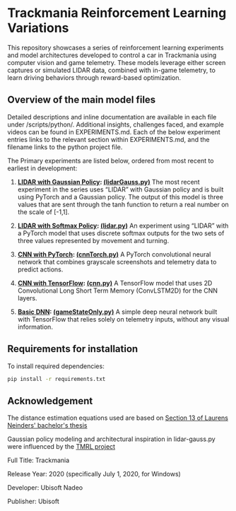 # Trackmania Reinforcement Learning Variations

This repository showcases a series of reinforcement learning experiments and model architectures developed to control a car in Trackmania using computer vision and game telemetry. These models leverage either screen captures or simulated LIDAR data, combined with in-game telemetry, to learn driving behaviors through reward-based optimization.

## Overview of the main model files
Detailed descriptions and inline documentation are available in each file under /scripts/python/.
Additional insights, challenges faced, and example videos can be found in EXPERIMENTS.md.
Each of the below experiment entries links to the relevant section within EXPERIMENTS.md, and the filename links to the python project file.

The Primary experiments are listed below, ordered from most recent to earliest in development:

1. **[LIDAR with Gaussian Policy](/EXPERIMENTS.md#lidar-with-gaussian-policy--lidargausspy):  [(lidarGauss.py)](/Scripts/Python/lidarGauss.py)**
The most recent experiment in the series uses “LIDAR” with Gaussian policy and is built using PyTorch and a Gaussian policy. The output of this model is three values that are sent through the tanh function to return a real number on the scale of [-1,1].

2. **[LIDAR with Softmax Policy](/EXPERIMENTS.md#lidar-with-softmax-policy--lidarpy):  [(lidar.py)](/Scripts/Python/lidar.py)**
An experiment using “LIDAR” with a PyTorch model that uses discrete softmax outputs for the two sets of three values represented by movement and turning.

3. **[CNN with PyTorch](/EXPERIMENTS.md#cnn-with-pytorch--cnntorchpy):  [(cnnTorch.py)](/Scripts/Python/cnnTorch.py)**
A PyTorch convolutional neural network that combines grayscale screenshots and telemetry data to predict actions.

4. **[CNN with TensorFlow](/EXPERIMENTS.md#cnn-with-tensorflow--cnnpy):  [(cnn.py)](/Scripts/Python/cnn.py)**
A TensorFlow model that uses 2D Convolutional Long Short Term Memory (ConvLSTM2D) for the CNN layers.

5. **[Basic DNN](/EXPERIMENTS.md#basic-dnn--gamestatesonlypy):  [(gameStateOnly.py)](/Scripts/Python/gameStateOnly.py)**
A simple deep neural network built with TensorFlow that relies solely on telemetry inputs, without any visual information.

## Requirements for installation

To install required dependencies:

```bash
pip install -r requirements.txt

```

## Acknowledgement

The distance estimation equations used are based on [Section 13 of Laurens Neinders' bachelor's thesis](https://essay.utwente.nl/96153/1/Neinders_BA_EEMCS.pdf)

Gaussian policy modeling and architectural inspiration in lidar-gauss.py were influenced by the [TMRL project](https://github.com/trackmania-rl/tmrl/tree/master)

Full Title: Trackmania

Release Year: 2020 (specifically July 1, 2020, for Windows)

Developer: Ubisoft Nadeo

Publisher: Ubisoft
